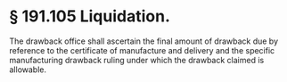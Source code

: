 # § 191.105   Liquidation.

The drawback office shall ascertain the final amount of drawback due by reference to the certificate of manufacture and delivery and the specific manufacturing drawback ruling under which the drawback claimed is allowable.




